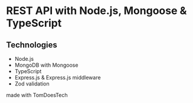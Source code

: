 # REST API with Node.js, Mongoose & TypeScript

## Technologies
* Node.js
* MongoDB with Mongoose
* TypeScript
* Express.js & Express.js middleware
* Zod validation


made with TomDoesTech
